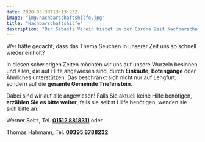 ```yaml
---
date: 2020-03-30T13:13:23Z
image: "img/nachbarschaftshilfe.jpg"
title: "Nachbarschaftshilfe"
description: "Der Sebasti Verein bietet in der Corona Zeit Nachbarschaftshilfe an."
---
```

Wer hätte gedacht, dass das Thema Seuchen in unserer Zeit uns so schnell wieder einholt?

In diesen schwierigen Zeiten möchten wir uns auf unsere Wurzeln besinnen und allen, die auf Hilfe angewiesen sind, durch **Einkäufe, Botengänge** oder Ähnliches unterstützen. <!--more--> Das beschränkt sich nicht nur auf Lengfurt, sondern auf die **gesamte Gemeinde Triefenstein**.

Dabei sind wir auf alle angewiesen! Falls Sie aktuell keine Hilfe benötigen, **erzählen Sie es bitte weiter**, falls sie selbst Hilfe benötigen, wenden sie sich bitte an:

Werner Seitz, Tel. [**01512 8818311**](tel:015128818311 "01512 8818311") oder

Thomas Hahmann, Tel. [**09395 8788232**](tel:093958788232 "09395 8788232").

